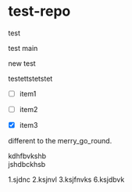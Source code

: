 # test-repo

test

test main

new test

testettstetstet

- [ ] item1
- [ ] item2
- [x] item3


different to the merry\_go\_round.


kdhfbvkshb<br>jshdbckhsb

1.sjdnc
2.ksjnvl
3.ksjfnvks
6.ksjdbvk
